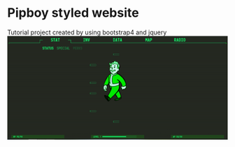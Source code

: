 # Pipboy styled website 
Tutorial project created by using bootstrap4 and jquery
![alt text](https://github.com/kolodxxv/pipboy/blob/main/img.png)

